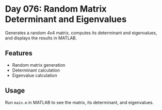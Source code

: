 
# Day 076: Random Matrix Determinant and Eigenvalues

Generates a random 4x4 matrix, computes its determinant and eigenvalues, and displays the results in MATLAB.

## Features
- Random matrix generation
- Determinant calculation
- Eigenvalue calculation

## Usage
Run `main.m` in MATLAB to see the matrix, its determinant, and eigenvalues.
